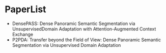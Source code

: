 # PaperList
- DensePASS:  Dense  Panoramic  Semantic  Segmentation  via  UnsupervisedDomain  Adaptation  with  Attention-Augmented  Context  Exchange
- P2PDA: Transfer beyond the Field of View: Dense Panoramic Semantic Segmentation via Unsupervised Domain Adaptation
